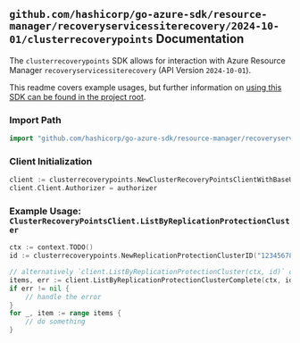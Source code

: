 
## `github.com/hashicorp/go-azure-sdk/resource-manager/recoveryservicessiterecovery/2024-10-01/clusterrecoverypoints` Documentation

The `clusterrecoverypoints` SDK allows for interaction with Azure Resource Manager `recoveryservicessiterecovery` (API Version `2024-10-01`).

This readme covers example usages, but further information on [using this SDK can be found in the project root](https://github.com/hashicorp/go-azure-sdk/tree/main/docs).

### Import Path

```go
import "github.com/hashicorp/go-azure-sdk/resource-manager/recoveryservicessiterecovery/2024-10-01/clusterrecoverypoints"
```


### Client Initialization

```go
client := clusterrecoverypoints.NewClusterRecoveryPointsClientWithBaseURI("https://management.azure.com")
client.Client.Authorizer = authorizer
```


### Example Usage: `ClusterRecoveryPointsClient.ListByReplicationProtectionCluster`

```go
ctx := context.TODO()
id := clusterrecoverypoints.NewReplicationProtectionClusterID("12345678-1234-9876-4563-123456789012", "example-resource-group", "vaultName", "replicationFabricName", "replicationProtectionContainerName", "replicationProtectionClusterName")

// alternatively `client.ListByReplicationProtectionCluster(ctx, id)` can be used to do batched pagination
items, err := client.ListByReplicationProtectionClusterComplete(ctx, id)
if err != nil {
	// handle the error
}
for _, item := range items {
	// do something
}
```
